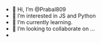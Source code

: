 - 👋 Hi, I’m @Prabal809
- 👀 I’m interested in JS and Python
- 🌱 I’m currently learning.
- 💞️ I’m looking to collaborate on ...
- 

<!---
Prabal809/Prabal809 is a ✨ special ✨ repository because its `README.md` (this file) appears on your GitHub profile.
You can click the Preview link to take a look at your changes.
--->
